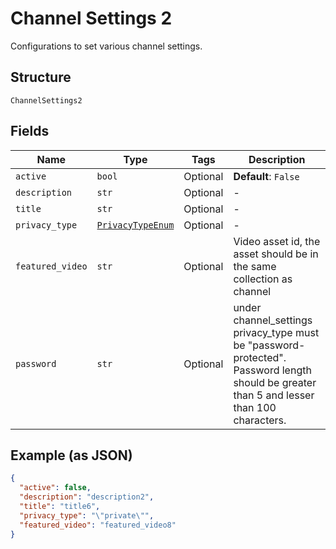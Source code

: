
# Channel Settings 2

Configurations to set various channel settings.

## Structure

`ChannelSettings2`

## Fields

| Name | Type | Tags | Description |
|  --- | --- | --- | --- |
| `active` | `bool` | Optional | **Default**: `False` |
| `description` | `str` | Optional | - |
| `title` | `str` | Optional | - |
| `privacy_type` | [`PrivacyTypeEnum`](../../doc/models/privacy-type-enum.md) | Optional | - |
| `featured_video` | `str` | Optional | Video asset id, the asset should be in the same collection as channel |
| `password` | `str` | Optional | under channel_settings privacy_type must be "password-protected". Password length should be greater than 5 and lesser than 100 characters. |

## Example (as JSON)

```json
{
  "active": false,
  "description": "description2",
  "title": "title6",
  "privacy_type": "\"private\"",
  "featured_video": "featured_video8"
}
```

